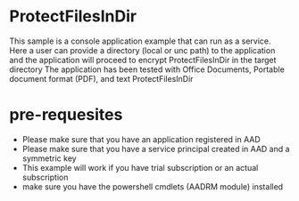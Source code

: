 # ProtectFilesInDir
This sample is a console application example that can run as a service. Here a user can provide
a directory (local or unc path) to the application and the application will proceed to encrypt ProtectFilesInDir
in the target directory
The application has been tested with Office Documents, Portable document format (PDF), and text ProtectFilesInDir

# pre-requesites
- Please make sure that you have an application registered in AAD 
- Please make sure that you have a service principal created in AAD and a symmetric key 
- This example will work if you have trial subscription or an actual subscription
- make sure you have the powershell cmdlets (AADRM module) installed
